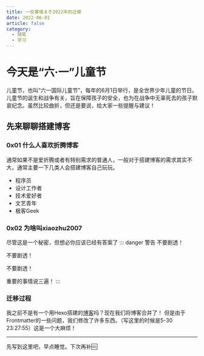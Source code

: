 ```yaml
---
title: 一些事情关于2022年的迁移
date: 2022-06-01
article: false
category: 
  - 随笔
  - 学习
---
```

# 今天是“六·一”儿童节
儿童节，也叫“六一国际儿童节”，每年的6月1日举行，是全世界少年儿童的节日。儿童节的诞生和战争有关，旨在保障孩子的安全，也为在战争中无辜死去的孩子默哀纪念。虽然比较曲折，但还是要说，给大家一些提醒与建议！

## 先来聊聊搭建博客
### 0x01 什么人喜欢折腾博客

通常如果不是爱折腾或者有特别需求的普通人，一般对于搭建博客的需求其实不大，通常主要一下几类人会搭建博客自己玩玩。

- 程序员
- 设计工作者
- 技术爱好者
- 文艺青年
- 极客Geek

### 0x02 为啥叫xiaozhu2007

尽管这是一个秘密，但想必你应该已经有答案了
::: danger 警告
不要剧透！

不要剧透！

不要剧透！

重要的事情说三遍！
:::

### 迁移过程

我之前不是有一个用Hexo搭建的[博客](https://xzblog.vercel.app/)吗？现在我们将博客合并了！
但是由于Frontmatter的一些问题，我们修改了许多东西。（写这里的时候是5-30 23:27:55）这是一个大麻烦！

---
先写到这里吧，早点睡觉。下次再补:cool: